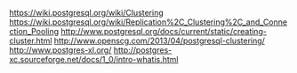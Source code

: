 
<!--
-->

https://wiki.postgresql.org/wiki/Clustering
https://wiki.postgresql.org/wiki/Replication%2C_Clustering%2C_and_Connection_Pooling
http://www.postgresql.org/docs/current/static/creating-cluster.html
http://www.openscg.com/2013/04/postgresql-clustering/
http://www.postgres-xl.org/
http://postgres-xc.sourceforge.net/docs/1_0/intro-whatis.html

<!-- vim: set autoindent expandtab sw=4 syntax=markdown: -->
